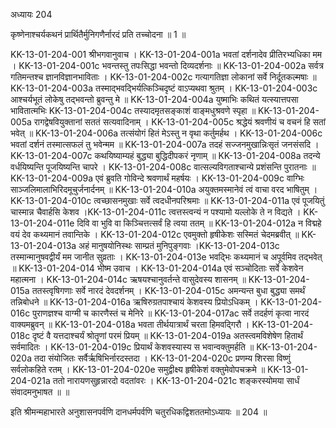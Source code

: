 अध्यायः 204

कृष्णेनाश्चर्यकथनं प्रार्थितैर्मुनिगणैर्नारदं प्रति तच्चोदना ॥ 1 ॥
	
KK-13-01-204-001	श्रीभगवानुवाच ।
KK-13-01-204-001a	भवतां दर्शनादेव प्रीतिरभ्यधिका मम ।
KK-13-01-204-001c	भवन्तस्तु तपःसिद्धा भवन्तो दिव्यदर्शनाः ॥
KK-13-01-204-002a	सर्वत्र गतिमन्तश्च ज्ञानविज्ञानभाविताः ।
KK-13-01-204-002c	गत्यागतिज्ञा लोकानां सर्वे निर्दूतकल्मषाः ॥
KK-13-01-204-003a	तस्माद्भवद्भिर्यत्किञ्चिदृष्टं वाऽप्यथवा श्रुतम् ।
KK-13-01-204-003c	आश्चर्यभूतं लोकेषु तद्भवन्तो ब्रुवन्तु मे ॥
KK-13-01-204-004a	युष्माभिः कथितं यत्स्यात्तपसा भावितात्मभिः
KK-13-01-204-004c	तस्यादमृतसङ्काशं वाङ्मधुश्रवणे स्पृहा ॥
KK-13-01-204-005a	रागद्वेषवियुक्तानां सततं सत्यवादिनाम् ।
KK-13-01-204-005c	श्रद्धेयं श्रवणीयं च वचनं हि सतां भवेत् ॥
KK-13-01-204-006a	तत्संयोगं हितं मेऽस्तु न वृथा कर्तुमर्हथ ।
KK-13-01-204-006c	भवतां दर्शनं तस्मात्सफलं तु भवेन्मम ॥
KK-13-01-204-007a	तदहं सज्जनमुखान्निःसृतं जनसंसदि ।
KK-13-01-204-007c	कथयिष्याम्यहं बुद्ध्या बुद्धिदीपकरं नृणाम् ॥
KK-13-01-204-008a	तदन्ये वर्धयिष्यन्ति पूजयिष्यन्ति चापरे ।
KK-13-01-204-008c	वात्सल्यविगताश्चान्ये प्रशंसन्ति पुरातनाः ॥
KK-13-01-204-009a	एवं ब्रुवति गोविन्दे श्रवणार्थं महर्षयः ।
KK-13-01-204-009c	वाग्भिः साञ्जलिमालाभिरिदमूचुर्जनार्दनम् ॥
KK-13-01-204-010a	अयुक्तमस्मानेवं त्वं वाचा वरद भाषितुम् ।
KK-13-01-204-010c	त्वच्छासनमुखाः सर्वे त्वदधीनपरिश्रमाः ॥
KK-13-01-204-011a	एवं पूजयितुं चास्मान्न चैवार्हसि केशव ।KK-13-01-204-011c	त्वत्तस्त्वन्यं न पश्यामो यल्लोके ते न विद्यते ।
KK-13-01-204-011e	दिवि वा भुवि वा किञ्चित्तत्सर्वं हि त्वया ततम् ॥
KK-13-01-204-012a	न विद्महे वयं देव कथ्यमानं तवान्तिके ।
KK-13-01-204-012c	एवमुक्तो हृषीकेशः सस्मितं चेदमब्रवीत् ॥
KK-13-01-204-013a	अहं मानुषयोनिस्थः साम्प्रतं मुनिपुङ्गवाः ।KK-13-01-204-013c	तस्मान्मानुषवद्वीर्यं मम जानीत सुव्रताः ।
KK-13-01-204-013e	भवद्भिः कथ्यमानं च अपूर्वमिव तद्भवेत् ॥
KK-13-01-204-014	भीष्म उवाच ।
KK-13-01-204-014a	एवं सञ्चोदिताः सर्वे केशवेन महात्मना ।
KK-13-01-204-014c	ऋषयश्चानुवर्तन्ते वासुदेवस्य शासनम् ॥
KK-13-01-204-015a	ततस्त्वृषिगणाः सर्वे नारदं देवदर्शनम् ।
KK-13-01-204-015c	अमन्यन्त बुधा बुद्ध्या समर्थं तन्निबोधने ॥
KK-13-01-204-016a	ऋषिरुग्रतपाश्चायं केशवस्य प्रियोऽधिकम् ।
KK-13-01-204-016c	पुराणज्ञश्च वाग्मी च कारणैस्तं च मेनिरे ॥
KK-13-01-204-017ac	सर्वे तदर्हणं कृत्वा नारदं वाक्यमब्रुवन् ॥
KK-13-01-204-018a	भवता तीर्थयात्रार्थं चरता हिमवद्गिरौ ।
KK-13-01-204-018c	दृष्टं वै यत्तदाश्चर्यं श्रोतॄणां परमं प्रियम् ॥
KK-13-01-204-019a	अतस्त्वमविशेषेण हितार्थं सर्वमादितः ।
KK-13-01-204-019c	प्रियार्थं केशवस्यास्य स भवान्वक्तुमर्हति ॥
KK-13-01-204-020a	तदा संयोजितः सर्वैर्ऋषिभिर्नारदस्तदा ।
KK-13-01-204-020c	प्रणम्य शिरसा विष्णुं सर्वलोकहिते रतम् ।
KK-13-01-204-020e	समुद्वीक्ष्य हृषीकेशं वक्तुमेवोपचक्रमे ॥
KK-13-01-204-021a	ततो नारायणसुहृन्नारदो वदतांवरः ।
KK-13-01-204-021c	शङ्करस्योमया सार्धं संवादमनुभाषत ॥ ॥

इति श्रीमन्महाभारते अनुशासनपर्वणि दानधर्मपर्वणि चतुरधिकद्विशततमोऽध्यायः ॥ 204 ॥	
